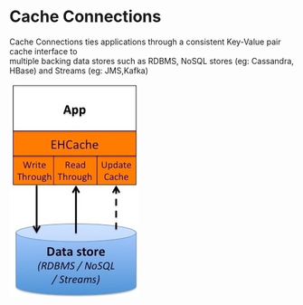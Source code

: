 Cache Connections
================

Cache Connections ties applications through a consistent Key-Value pair cache interface to   
multiple backing data stores such as RDBMS, NoSQL stores (eg: Cassandra, HBase) and Streams (eg: JMS,Kafka)  

![high level design](/docs/images/high_level_design.jpg)